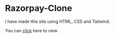 # Razorpay-Clone
<p>I have made this site using HTML, CSS and Tailwind.<p>
<p>You can <a href="">click<a> here to view
